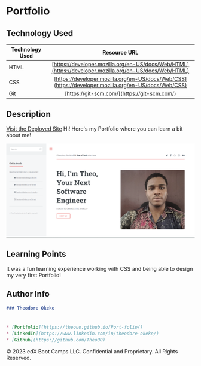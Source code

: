 # Portfolio

## Technology Used 

| Technology Used         | Resource URL           | 
| ------------- |:-------------:| 
| HTML    | [https://developer.mozilla.org/en-US/docs/Web/HTML](https://developer.mozilla.org/en-US/docs/Web/HTML) | 
| CSS     | [https://developer.mozilla.org/en-US/docs/Web/CSS](https://developer.mozilla.org/en-US/docs/Web/CSS)      |   
| Git | [https://git-scm.com/](https://git-scm.com/)     |    

## Description 

[Visit the Deployed Site](https://theouo.github.io/Port-folio/)
Hi! Here's my Portfolio where you can learn a bit about me!


![Site Langing Page](./assets/images/Port-landing.png)


## Learning Points 
It was a fun learning experience working with CSS and being able to design my very first Portfolio!


## Author Info

```md
### Theodore Okeke 


* [Portfolio](https://theouo.github.io/Port-folio/)
* [LinkedIn](https://www.linkedin.com/in/theodore-okeke/)
* [Github](https://github.com/TheoUO)
```

© 2023 edX Boot Camps LLC. Confidential and Proprietary. All Rights Reserved.